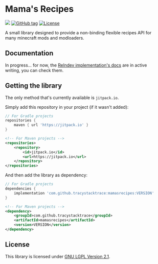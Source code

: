 # Mama's Recipes

[![](https://jitpack.io/v/tracystacktrace/mamasrecipes.svg)](https://jitpack.io/#tracystacktrace/mamasrecipes) [![GitHub tag](https://img.shields.io/github/tag/tracystacktrace/mamasrecipes?include_prereleases=&sort=semver&color=yellow&label=Tag)](https://github.com/tracystacktrace/mamasrecipes/releases/)
[![License](https://img.shields.io/badge/License-GNU_LGPL_Version_2.1-yellow)](#license)

A small library designed to provide a non-binding flexible recipes API for many minecraft mods and modloaders.

## Documentation

In progress... for now, the [ReIndev implementation's docs](https://github.com/tracystacktrace/mamasrecipes-reindev) are in active writing, you can check them.

## Getting the library

The only method that's currently available is `jitpack.io`.

Simply add this repository in your project (if it wasn't added):
```groovy
// For Gradle projects
repositories {
	maven { url 'https://jitpack.io' }
}
```
```xml
<!-- For Maven projects -->
<repositories>
	<repository>
		<id>jitpack.io</id>
		<url>https://jitpack.io</url>
	</repository>
</repositories>
```

And then add the library as dependency:

```groovy
// For Gradle projects
dependencies {
    implementation 'com.github.tracystacktrace:mamasrecipes:VERSION'
}
```
```xml
<!-- For Maven projects -->
<dependency>
    <groupId>com.github.tracystacktrace</groupId>
    <artifactId>mamasrecipes</artifactId>
    <version>VERSION</version>
</dependency>
```

## License

This library is licensed under [GNU LGPL Version 2.1](https://github.com/tracystacktrace/mamasrecipes/blob/master/LICENSE).

